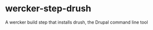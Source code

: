 wercker-step-drush
==================

A wercker build step that installs drush, the Drupal command line tool
